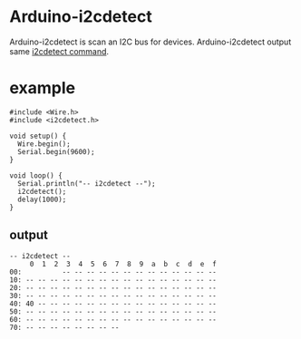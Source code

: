 
# Arduino-i2cdetect

Arduino-i2cdetect is scan an I2C bus for devices. Arduino-i2cdetect output same [i2cdetect command](http://www.lm-sensors.org/).

# example

```
#include <Wire.h>
#include <i2cdetect.h>

void setup() {
  Wire.begin();
  Serial.begin(9600);
}

void loop() {
  Serial.println("-- i2cdetect --");
  i2cdetect();
  delay(1000);
}
```

## output

```
-- i2cdetect --
     0  1  2  3  4  5  6  7  8  9  a  b  c  d  e  f
00:          -- -- -- -- -- -- -- -- -- -- -- -- --
10: -- -- -- -- -- -- -- -- -- -- -- -- -- -- -- --
20: -- -- -- -- -- -- -- -- -- -- -- -- -- -- -- --
30: -- -- -- -- -- -- -- -- -- -- -- -- -- -- -- --
40: 40 -- -- -- -- -- -- -- -- -- -- -- -- -- -- --
50: -- -- -- -- -- -- -- -- -- -- -- -- -- -- -- --
60: -- -- -- -- -- -- -- -- -- -- -- -- -- -- -- --
70: -- -- -- -- -- -- -- --
```

